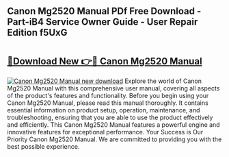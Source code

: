 ## Canon Mg2520 Manual PDf Free Download - Part-iB4 Service Owner Guide - User Repair Edition f5UxG

# <h2><a href="http://bc36762.oget.top/?id=Canon+Mg2520+Manual">🔗Download New 👉🔴 Canon Mg2520 Manual</a></h2>

[![Canon Mg2520 Manual new download](https://i.imgur.com/5g1atiW.png)](http://bc36762.oget.top/?id=Canon+Mg2520+Manual)
Explore the world of Canon Mg2520 Manual with this comprehensive user manual, covering all aspects of the product's features and functionality. Before you begin using your Canon Mg2520 Manual, please read this manual thoroughly. It contains essential information on product setup, operation, maintenance, and troubleshooting, ensuring that you are able to use the product effectively and efficiently. This Canon Mg2520 Manual features a powerful engine and innovative features for exceptional performance. Your Success is Our Priority Canon Mg2520 Manual. We are committed to providing you with the best possible experience.
